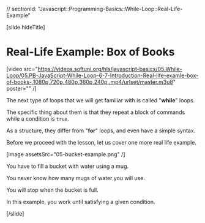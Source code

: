 // sectionId: "Javascript::Programming-Basics::While-Loop::Real-Life-Example"

[slide hideTitle]

# Real-Life Example: Box of Books

[video src="https://videos.softuni.org/hls/javascript-basics/05.While-Loop/05.PB-JavaScript-While-Loop-6-7-Introduction-Real-life-examle-box-of-books-,1080p,720p,480p,360p,240p,.mp4/urlset/master.m3u8" poster="" /]

The next type of loops that we will get familiar with is called "**while**" loops. 

The specific thing about them is that they repeat a block of commands while a condition is `true`. 

As a structure, they differ from "**for**" loops, and even have a simple syntax.

Before we proceed with the lesson, let us cover оne more real life example.

[image assetsSrc="05-bucket-example.png" /]

You have to fill a bucket with water using a mug.

You never know how many mugs of water you will use.

You will stop when the bucket is full.

In this example, you work until satisfying a given condition.

[/slide]

